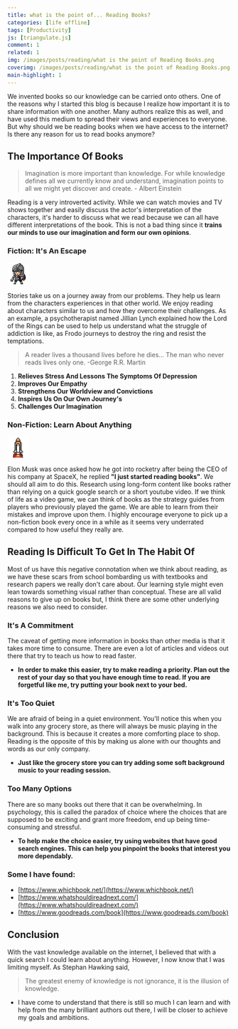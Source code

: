 ```yaml
---
title: what is the point of... Reading Books?
categories: [life offline]
tags: [Productivity]
js: [triangulate.js]
comment: 1
related: 1
img: /images/posts/reading/what is the point of Reading Books.png
coverimg: /images/posts/reading/what is the point of Reading Books.png
main-highlight: 1
---
```


We invented books so our knowledge can be carried onto others. One of the reasons why I started this blog is because I realize how important it is to share information with one another. Many authors realize this as well, and have used this medium to spread their views and experiences to everyone. But why should we be reading books when we have access to the internet? Is there any reason for us to read books anymore?

## The Importance Of Books

> Imagination is more important than knowledge. For while knowledge defines all we currently know and understand, imagination points to all we might yet discover and create. - Albert Einstein

Reading is a very introverted activity. While we can watch movies and TV shows together and easily discuss the actor's interpretation of the characters, it's harder to discuss what we read because we can all have different interpretations of the book. This is not a bad thing since it **trains our minds to use our imagination and form our own opinions**.

### Fiction: It's An Escape

<img alt="pixel-art-reading" src="/images/posts/reading/Pixel Me Knight.gif" class="right-align pixelart">

Stories take us on a journey away from our problems. They help us learn from the characters experiences in that other world. We enjoy reading about characters similar to us and how they overcome their challenges. As an example, a psychotherapist named Jillian Lynch explained how the Lord of the Rings can be used to help us understand what the struggle of addiction is like, as Frodo journeys to destroy the ring and resist the temptations. 
> A reader lives a thousand lives before he dies... The man who never reads lives only one. -George R.R. Martin


1. **Relieves Stress And Lessons The Symptoms Of Depression**
2. **Improves Our Empathy**
3. **Strengthens Our Worldview and Convictions**
4. **Inspires Us On Our Own Journey's**
5. **Challenges Our Imagination**

### Non-Fiction: Learn About Anything

<img alt="pixel-art-reading" src="/images/posts/reading/Pixel Me Rocket.gif" class="left-align pixelart">

Elon Musk was once asked how he got into rocketry after being the CEO of his company at SpaceX, he replied **"I just started reading books"**. We should all aim to do this. Research using long-form content like books rather than relying on a quick google search or a short youtube video. If we think of life as a video game, we can think of books as the strategy guides from players who previously played the game. We are able to learn from their mistakes and improve upon them. I highly encourage everyone to pick up a non-fiction book every once in a while as it seems very underrated compared to how useful they really are.

## Reading Is Difficult To Get In The Habit Of

Most of us have this negative connotation when we think about reading, as we have these scars from school bombarding us with textbooks and research papers we really don't care about. Our learning style might even lean towards something visual rather than conceptual. These are all valid reasons to give up on books but, I think there are some other underlying reasons we also need to consider.

### It's A Commitment

The caveat of getting more information in books than other media is that it takes more time to consume. There are even a lot of articles and videos out there that try to teach us how to read faster. 

- **In order to make this easier, try to make reading a priority. Plan out the rest of your day so that you have enough time to read. If you are forgetful like me, try putting your book next to your bed.**

### It's Too Quiet

We are afraid of being in a quiet environment. You'll notice this when you walk into any grocery store, as there will always be music playing in the background. This is because it creates a more comforting place to shop. Reading is the opposite of this by making us alone with our thoughts and words as our only company. 

- **Just like the grocery store you can try adding some soft background music to your reading session.**

### Too Many Options

There are so many books out there that it can be overwhelming. In psychology, this is called the paradox of choice where the choices that are supposed to be exciting and grant more freedom, end up being time-consuming and stressful. 

- **To help make the choice easier, try using websites that have good search engines. This can help you pinpoint the books that interest you more dependably.**

### Some I have found:

- [https://www.whichbook.net/](https://www.whichbook.net/)
- [https://www.whatshouldireadnext.com/](https://www.whatshouldireadnext.com/)
- [https://www.goodreads.com/book](https://www.goodreads.com/book)

## Conclusion

With the vast knowledge available on the internet, I believed that with a quick search I could learn about anything. However, I now know that I was limiting myself. As Stephan Hawking said, 
> The greatest enemy of knowledge is not ignorance, it is the illusion of knowledge. 

- I have come to understand that there is still so much I can learn and with help from the many brilliant authors out there, I will be closer to achieve my goals and ambitions.